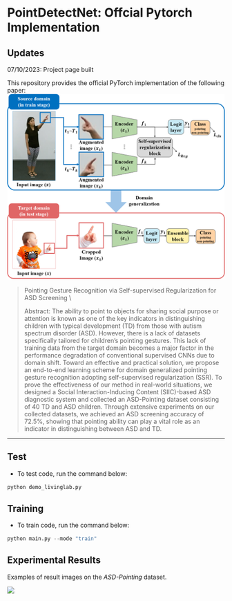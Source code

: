 # PointDetectNet: Offcial Pytorch Implementation

## Updates
07/10/2023: Project page built

This repository provides the official PyTorch implementation of the following paper:
<img src="fig_architecture.png" width="800">

> Pointing Gesture Recognition via Self-supervised Regularization for ASD
Screening \
>
> Abstract: The ability to point to objects for sharing social purpose or attention is known as one of the key indicators in distinguishing children with typical development (TD) from those with autism spectrum disorder (ASD). However, there is a lack of datasets specifically tailored for children’s pointing gestures. This lack of training data from the target domain becomes a major factor in the performance degradation of conventional supervised CNNs due to domain shift. Toward an effective and practical solution, we propose an end-to-end learning scheme for domain generalized pointing gesture recognition adopting self-supervised regularization (SSR). To prove the effectiveness of our method in real-world situations, we designed a Social Interaction-Inducing Content (SIIC)-based ASD diagnostic system and collected an ASD-Pointing dataset consisting of 40 TD and ASD children. Through extensive experiments on our collected datasets, we achieved an ASD screening accuracy of 72.5%, showing that pointing ability can play a vital role as an indicator in distinguishing between ASD and TD.

---

## Test
- To test code, run the command below:
```python
python demo_livinglab.py
```

## Training
- To train code, run the command below:
```python
python main.py --mode "train"
```


## Experimental Results

Examples of result images on the *ASD-Pointing* dataset.

<img src="fig_results.png" width="1000">
